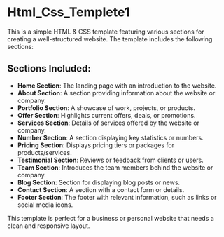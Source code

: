 # Html_Css_Templete1
This is a simple HTML & CSS template featuring various sections for creating a well-structured website. The template includes the following sections:

## Sections Included:

- **Home Section**: The landing page with an introduction to the website.
- **About Section**: A section providing information about the website or company.
- **Portfolio Section**: A showcase of work, projects, or products.
- **Offer Section**: Highlights current offers, deals, or promotions.
- **Services Section**: Details of services offered by the website or company.
- **Number Section**: A section displaying key statistics or numbers.
- **Pricing Section**: Displays pricing tiers or packages for products/services.
- **Testimonial Section**: Reviews or feedback from clients or users.
- **Team Section**: Introduces the team members behind the website or company.
- **Blog Section**: Section for displaying blog posts or news.
- **Contact Section**: A section with a contact form or details.
- **Footer Section**: The footer with relevant information, such as links or social media icons.

This template is perfect for a business or personal website that needs a clean and responsive layout.

